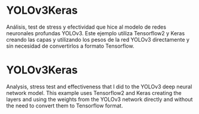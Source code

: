 # YOLOv3Keras
Análisis, test de stress y efectividad que hice al modelo de redes neuronales profundas YOLOv3.
Este ejemplo utiliza Tensorflow2 y Keras creando las capas y utilizando los pesos de la red YOLOv3 directamente y sin necesidad de convertirlos a formato Tensorflow.

# YOLOv3Keras
Analysis, stress test and effectiveness that I did to the YOLOv3 deep neural network model.
This example uses Tensorflow2 and Keras creating the layers and using the weights from the YOLOv3 network directly and without the need to convert them to Tensorflow format.
